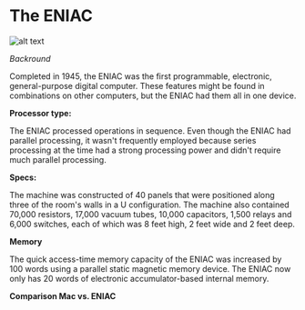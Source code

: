 # The ENIAC

![alt text](https://www.simslifecycle.com/wp-content/uploads/sites/2/2022/01/Electronic-Numerical-Integrator-And-Computer.png)

*Backround*

Completed in 1945, the ENIAC was the first programmable, electronic, general-purpose digital computer. These features might be found in combinations on other computers, but the ENIAC had them all in one device.

**Processor type:**

The ENIAC processed operations in sequence. Even though the ENIAC had parallel processing, it wasn't frequently employed because series processing at the time had a strong processing power and didn't require much parallel processing.

**Specs:**

The machine was constructed of 40 panels that were positioned along three of the room's walls in a U configuration. The machine also contained 70,000 resistors, 17,000 vacuum tubes, 10,000 capacitors, 1,500 relays and 6,000 switches, each of which was 8 feet high, 2 feet wide and 2 feet deep.

**Memory**

The quick access-time memory capacity of the ENIAC was increased by 100 words using a parallel static magnetic memory device. The ENIAC now only has 20 words of electronic accumulator-based internal memory.

**Comparison Mac vs. ENIAC**

